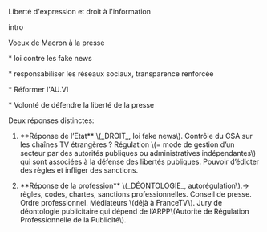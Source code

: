Liberté d'expression et droit à l'information

intro

Voeux de Macron à la presse

\* loi contre les fake news

\* responsabiliser les réseaux sociaux, transparence renforcée

\* Réformer l'AU.VI

\* Volonté de défendre la liberté de la presse

Deux réponses distinctes:

1. \*\*Réponse de l’Etat\*\* \\(​\_DROIT\_​, loi fake news\\). Contrôle du CSA sur les chaînes TV étrangères ? Régulation \\(= mode de gestion d’un secteur par des autorités publiques ou administratives indépendantes\\) qui sont associées à la défense des libertés publiques. Pouvoir d’édicter des règles et infliger des sanctions. 

2. \*\*Réponse de la profession\*\* \\(​\_DÉONTOLOGIE\_​, autorégulation\\).→ règles, codes, chartes, sanctions professionnelles. Conseil de presse. Ordre professionnel. Médiateurs \\(déjà à FranceTV\\). Jury de déontologie publicitaire qui dépend de l’ARPP\\(Autorité de Régulation Professionnelle de la Publicité\\).

